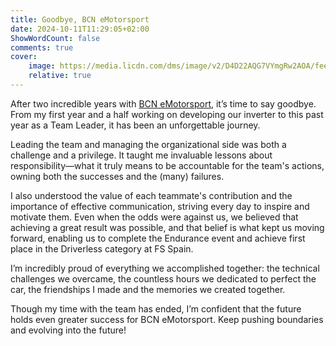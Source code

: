```yaml
---
title: Goodbye, BCN eMotorsport
date: 2024-10-11T11:29:05+02:00
ShowWordCount: false
comments: true
cover:
    image: https://media.licdn.com/dms/image/v2/D4D22AQG7VYmgRw2AOA/feedshare-shrink_2048_1536/feedshare-shrink_2048_1536/0/1725816773955?e=1731542400&v=beta&t=GWMfsLU3Qn93IvMRzvA6i2ZUucwhP35wsNuVPdhnnj8
    relative: true
---
```


After two incredible years with [BCN eMotorsport](bcnemotorsport.upc.edu), it’s time to say goodbye. From my first year and a half working on developing our inverter to this past year as a Team Leader, it has been an unforgettable journey.

Leading the team and managing the organizational side was both a challenge and a privilege. It taught me invaluable lessons about responsibility—what it truly means to be accountable for the team's actions, owning both the successes and the (many) failures. 

I also understood the value of each teammate's contribution and the importance of effective communication, striving every day to inspire and motivate them. Even when the odds were against us, we believed that achieving a great result was possible, and that belief is what kept us moving forward, enabling us to complete the Endurance event and achieve first place in the Driverless category at FS Spain.

I’m incredibly proud of everything we accomplished together: the technical challenges we overcame, the countless hours we dedicated to perfect the car, the friendships I made and the memories we created together. 

Though my time with the team has ended, I’m confident that the future holds even greater success for BCN eMotorsport. Keep pushing boundaries and evolving into the future!

<!-- ## Gallery

{{< gallery globalMatch="fs/*" sortOrder="asc" rowHeight="150" margins="8" thumbnailResizeOptions="600x600 q80 Lanczos" previewType="blur" thumbnailHoverEffect="enlarge" embedPreview=true lastRow="nojustify" loadJQuery=true >}} -->